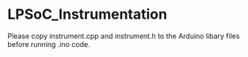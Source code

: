 # LPSoC_Instrumentation
Please copy instrument.cpp and instrument.h to the Arduino libary files before running .ino code.
